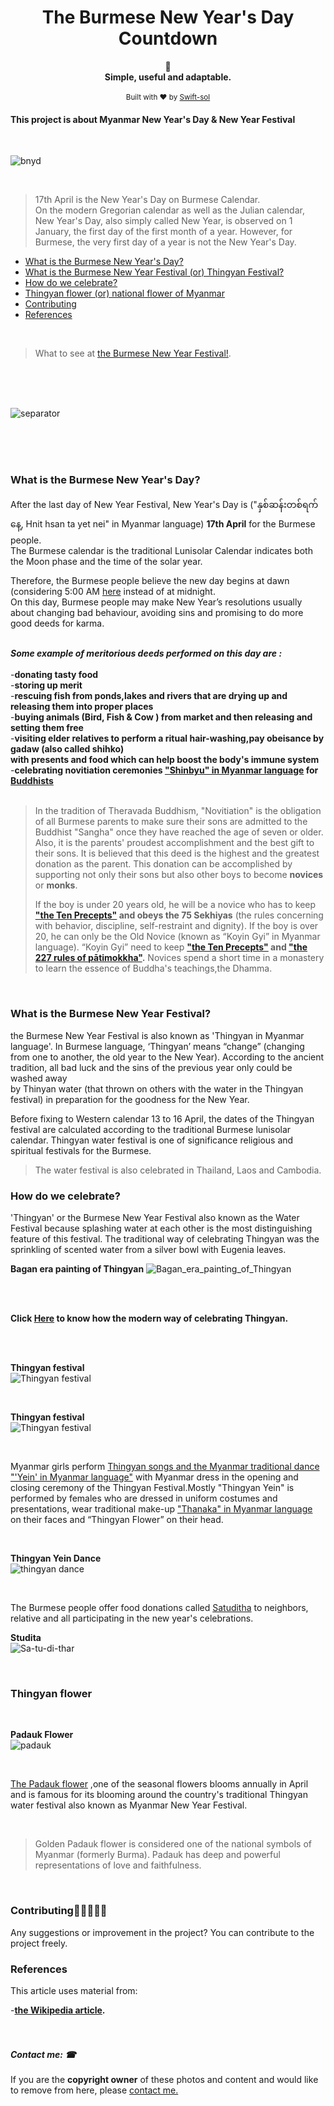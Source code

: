 <h1 align="center">The Burmese New Year's Day Countdown</h1>
<div align="center">
	  📝
</div>
<div align="center">
  <strong>Simple, useful and adaptable.</strong>
</div>
<br/>

<div align="center">
<sub>Built with ❤ by  <a href="https://t.me/ThiriSan">Swift-sol</a> 
</div>
		
		
		
</div>


#### This project is about Myanmar New Year's Day & New Year Festival

 <br>
 
![bnyd](https://user-images.githubusercontent.com/62746283/93990215-dfdb8b00-fdb0-11ea-94aa-405f2cafbe3e.PNG)

<br>


> 17th April is the New Year's Day on Burmese Calendar. <br>
>On the modern Gregorian calendar as well as the Julian calendar, New Year's Day, also simply called New Year, is observed 
>on 1 January, the first day of the first month of a year. However, for Burmese, the very first day of a year is not the New Year's Day.


* [What is the Burmese New Year's Day?](#what-is-the-burmese-new-years-day)
* [What is  the Burmese New Year Festival (or) Thingyan Festival? ](#What-is-the-burmese-new-year-festival)
* [How do we celebrate?](#how-do-we-celebrate)
* [Thingyan flower (or) national flower of Myanmar](#thingyan-flower)
* [Contributing](#contributing)
* [References](#references)

 <br>
 
   >What to see at [the Burmese New Year Festival!](https://www.enchantingtravels.com/travel-blog/thingyan-what-to-see-at-the-water-festival-of-myanmar/).


<br>
<br>
<br>

![separator](https://user-images.githubusercontent.com/62746283/93659383-9c101b00-fa6a-11ea-8b12-2cceb3056543.jpeg)

<br>
<br>
<br>

### What is the Burmese New Year's Day?
 
After the last day of New Year Festival, New Year's Day is ("နှစ်ဆန်းတစ်ရက်နေ့, Hnit hsan ta yet nei" in Myanmar language) **17th April** for the Burmese people.<br> 
The Burmese calendar is the traditional Lunisolar Calendar indicates both the Moon phase and the time of the solar year. <br>



Therefore, the Burmese people believe the new day begins at dawn (considering 5:00 AM [here](https://github.com/Swift-sol/Burmese-New-Year-s-Day-Countdown) instead of at midnight. <br>On this day, Burmese people may make New Year’s resolutions usually about changing bad behaviour, avoiding sins and
   promising to do more good deeds for karma.<br><br>
   
  ***Some example of meritorious deeds performed on this day are :***<br><br>
        -__donating tasty food__<br>
        -__storing up merit__<br>
        -__rescuing fish from ponds,lakes and rivers that are drying up and releasing them into proper places__<br>
        -__buying animals (Bird, Fish & Cow ) from market and then releasing and setting them free__<br>
        -__visiting elder relatives to perform a ritual hair-washing,pay obeisance by gadaw (also called shihko)<br>
            with presents and food which can help boost the body's immune system__<br>
        -__celebrating novitiation ceremonies ["Shinbyu" in Myanmar language](https://en.wikipedia.org/wiki/Shinbyu) for [Buddhists](https://en.wikipedia.org/wiki/Buddhism_in_Myanmar)__ <br><br>
    
> In the tradition of Theravada Buddhism, "Novitiation" is the obligation of all Burmese parents to make sure their sons are admitted to the Buddhist "Sangha" once they have reached the age of seven or older.
> Also, it is the parents' proudest accomplishment and the best gift to their sons. It is believed that this deed is the highest and the greatest donation as the parent. This donation can be accomplished by supporting not only their sons but also other boys to become **novices** or **monks**.
>
>If the boy is under 20 years old, he will be a novice who has to keep **["the Ten Precepts"](https://www.nku.edu/~kenneyr/Buddhism/ptf/dasasila.html) and obeys the 75 Sekhiyas** (the rules concerning with behavior, discipline, self-restraint and dignity).
> If the boy is over 20, he can only be the Old Novice (known as “Koyin Gyi” in Myanmar language). “Koyin Gyi” need to keep **["the Ten Precepts"](https://www.nku.edu/~kenneyr/Buddhism/ptf/dasasila.html) and ["the 227 rules of pātimokkha"](https://en.dhammadana.org/sangha/vinaya/227.htm).** Novices spend a short time in a monastery to learn the essence of Buddha's teachings,the Dhamma.

  <br>
  
### What is the Burmese New Year Festival?

the Burmese New Year Festival is also known as 'Thingyan in Myanmar language'.
 In Burmese language, ‘Thingyan’ means “change” (changing from one to another, the old year to the New Year).
 According to the ancient tradition, all bad luck and the sins of the previous year only could be washed away <br>
 by Thinyan water (that thrown on others with the water in the Thingyan festival) in preparation for the goodness for the New Year.
  
 Before fixing to Western calendar 13 to 16 April, the dates of the Thingyan festival are calculated according to the traditional Burmese lunisolar calendar. Thingyan water festival is one of significance religious and spiritual festivals for the Burmese. 
> The water festival is also celebrated in Thailand, Laos and Cambodia.

 
  
### How do we celebrate?

'Thingyan' or the Burmese New Year Festival also known as the Water Festival because splashing water at each other is the most distinguishing feature of this festival. 
The traditional way of celebrating Thingyan was the sprinkling of scented water from a silver bowl with Eugenia leaves. 
<br>


  **Bagan era painting of Thingyan**
![Bagan_era_painting_of_Thingyan](https://user-images.githubusercontent.com/62746283/93975833-08a65500-fd9e-11ea-9972-d000f9a9485a.jpg)

<br>
<br>

**Click [Here](https://www.youtube.com/watch?v=X6XtyCiJXK8) to know how the modern way of celebrating Thingyan.**

<br>

<br>

**Thingyan festival**<br>
![Thingyan festival](https://user-images.githubusercontent.com/62746283/93975828-05ab6480-fd9e-11ea-8d5d-16ee935dc8ed.jpg)

<br>

**Thingyan festival**<br>
![Thingyan festival](https://user-images.githubusercontent.com/62746283/93975835-09d78200-fd9e-11ea-9f69-70826a343f43.jpg)
  
<br>
 
Myanmar girls perform [Thingyan songs and the Myanmar traditional dance "'Yein' in Myanmar language"](https://www.youtube.com/watch?v=kq9w8X34DlE) with Myanmar dress in the opening and closing ceremony of the Thingyan Festival.Mostly "Thingyan Yein" is performed by females who are dressed in uniform costumes and presentations, wear traditional make-up ["Thanaka" in Myanmar language](https://en.wikipedia.org/wiki/Thanaka) on their faces and “Thingyan Flower” on their head. 

 <br>
 
 **Thingyan Yein Dance**<br>
![thingyan dance](https://user-images.githubusercontent.com/62746283/93975882-1c51bb80-fd9e-11ea-8bdb-b241d610684a.jpg)

  
 <br>
 


The Burmese people offer food donations called [Satuditha](https://mingalago.com/en/interest/detail/sa-tu-di-thar) to neighbors, relative and all participating in the new year's celebrations.

**Studita**<br>
![Sa-tu-di-thar](https://user-images.githubusercontent.com/62746283/93983030-0ba64300-fda8-11ea-9f36-e95a0a011584.jpg)

 <br>

 
### Thingyan flower 

<br>

 **Padauk Flower**<br>
![padauk](https://user-images.githubusercontent.com/62746283/93975841-0cd27280-fd9e-11ea-849e-8cb874a1ddac.jpg)

 
<br>

[The Padauk flower](https://en.wikipedia.org/wiki/Pterocarpus_macrocarpus) ,one of the seasonal flowers blooms annually in April and is famous for its blooming around the country's traditional Thingyan water festival also known as Myanmar New Year Festival.

<br>
 
>Golden Padauk flower is considered one of the national symbols of Myanmar (formerly Burma). Padauk has deep and powerful representations of love and faithfulness.
 
<br>
 
### Contributing🧑🏻‍🤝‍🧑🏽
Any suggestions or improvement in the project? You can contribute to the project freely. 

### References
This article uses material from: <br>

-__[the Wikipedia article](https://en.wikipedia.org/).__ <br><br><br>

##### Contact me: ☎
If you are the **copyright owner** of these photos and content and would like to remove from here, please [contact me.](https://t.me/ThiriSan)
 
